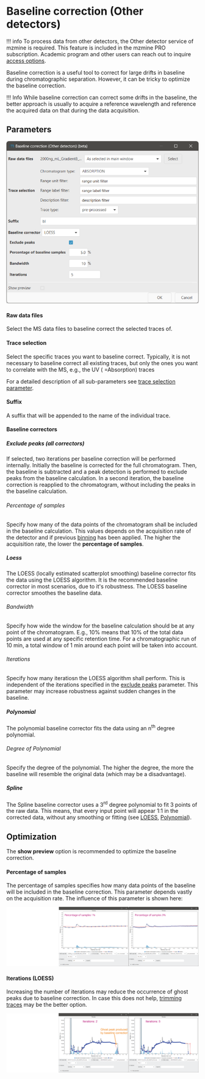 # Baseline correction (Other detectors)

!!! info
    To process data from other detectors, the Other detector service of mzmine is required. This feature
    is included in the mzmine PRO subscription. Academic program and other users can reach out to
    inquire [access options](https://mzio.io/#contact).


Baseline correction is a useful tool to correct for large drifts in baseline during chromatographic
separation. However, it can be tricky to optimize the baseline correction.

!!! Info
    While baseline correction can correct some drifts in the baseline, the better approach is usually to
    acquire a reference wavelength and reference the acquired data on that during the data acquisition.

## Parameters

![img.png](parameters.png)

#### Raw data files

Select the MS data files to baseline correct the selected traces of.

#### Trace selection

Select the specific traces you want to baseline correct. Typically, it is not necessary to baseline
correct all existing traces, but only the ones you want to correlate with the MS, e.g., the UV (
=Absorption) traces

For a detailed description of all sub-parameters
see [trace selection parameter](../otherdetector_glossary.md#trace-selection-parameter).

#### Suffix

A suffix that will be appended to the name of the individual trace.

#### Baseline correctors

##### Exclude peaks (all correctors)

If selected, two iterations per baseline correction will be performed internally. Initially the
baseline is corrected for the full chromatogram. Then, the baseline is subtracted and a peak
detection is performed to exclude peaks from the baseline calculation. In a second iteration, the
baseline correction is reapplied to the chromatogram, without including the peaks in the baseline
calculation.

###### Percentage of samples

Specify how many of the data points of the chromatogram shall be included in the baseline
calculation.
This values depends on the acquisition rate of the detector and if
previous [binning](../uv_shift_trim_bin_traces/uv_shift_trim_bin_traces.md#bin-width-manualauto) 
has been applied. The higher the acquisition rate, the lower the **percentage of samples**.

##### Loess

The LOESS (locally estimated scatterplot smoothing) baseline corrector fits the data using the LOESS
algorithm. It is the recommended baseline corrector in most scenarios, due to it's robustness. The
LOESS baseline corrector smoothes the baseline data.

###### Bandwidth

Specify how wide the window for the baseline calculation should be at any point of the chromatogram.
E.g., 10% means that 10% of the total data points are used at any specific retention time. For a
chromatographic run of 10 min, a total window of 1 min around each point will be taken into account.

###### Iterations

Specify how many iteratiosn the LOESS algorithm shall perform. This is independent of the iterations
specified in the [exclude peaks](#exclude-peaks-all-correctors) parameter. This parameter may
increase robustness against sudden changes in the baseline.

##### Polynomial

The polynomial baseline corrector fits the data using an n<sup>th</sup> degree polynomial.

###### Degree of Polynomial

Specify the degree of the polynomial. The higher the degree, the more the baseline will resemble the
original data (which may be a disadvantage).

##### Spline

The Spline baseline corrector uses a 3<sup>rd</sup> degree polynomial to fit 3 points of the raw
data. This means, that every input point will appear 1:1 in the corrected data, without any
smoothing or fitting (see [LOESS](#loess), [Polynomial](#polynomial)).

## Optimization

The **show preview** option is recommended to optimize the baseline correction.

#### Percentage of samples

The percentage of samples specifies how many data points of the baseline will be included in the
baseline correction. This parameter depends vastly on the acquisition rate. The influence of this
parameter is shown here:

![percentage_of_samples.png](percentage_of_samples.png)

#### Iterations (LOESS)

Increasing the number of iterations may reduce the occurrence of ghost peaks due to baseline
correction.
In case this does not help, [trimming traces](../uv_shift_trim_bin_traces/uv_shift_trim_bin_traces.md#trim-rt-range) may be the better
option.

![iterations.png](iterations.png)

